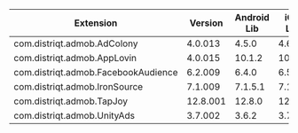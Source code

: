
| Extension | Version | Android Lib | iOS Lib |
| --- | --- | --- | --- |
| com.distriqt.admob.AdColony | 4.0.013 | 4.5.0 | 4.6.0 |
| com.distriqt.admob.AppLovin | 4.0.015 | 10.1.2 | 10.2.1 |
| com.distriqt.admob.FacebookAudience | 6.2.009 | 6.4.0 | 6.5.0 |
| com.distriqt.admob.IronSource | 7.1.009 | 7.1.5.1 | 7.1.5 |
| com.distriqt.admob.TapJoy | 12.8.001 | 12.8.0 | 12.8.0 |
| com.distriqt.admob.UnityAds | 3.7.002 | 3.6.2 | 3.7.1 |
